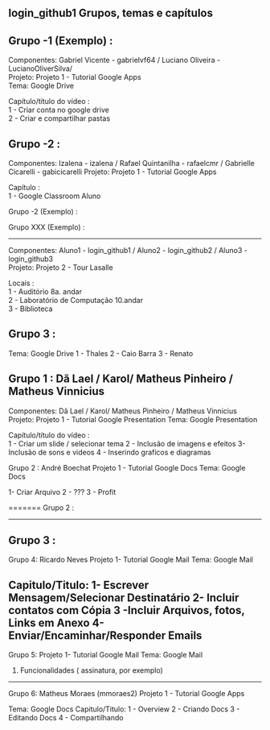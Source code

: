 login_github1 Grupos, temas e capítulos
--------------------------


Grupo -1 (Exemplo) :   
---------
Componentes: Gabriel Vicente - gabrielvf64 / Luciano Oliveira - LucianoOliverSilva/   
Projeto: Projeto 1 - Tutorial Google Apps  
Tema: Google Drive  

Capítulo/título do vídeo :  
1 - Criar conta no google drive  
2 - Criar e compartilhar pastas

Grupo -2 :   
---------  
Componentes: Izalena - izalena / Rafael Quintanilha - rafaelcmr / Gabrielle Cicarelli - gabicicarelli
Projeto: Projeto 1 - Tutorial Google Apps  

Capítulo :  
1 - Google Classroom Aluno

Grupo -2 (Exemplo) :   

Grupo XXX (Exemplo) :   

---------  
Componentes: Aluno1 - login_github1 / Aluno2 - login_github2 / Aluno3 - login_github3  
Projeto: Projeto 2 - Tour Lasalle

Locais :  
1 - Auditório 8a. andar  
2 - Laboratório de Computação 10.andar  
3 - Biblioteca  

Grupo 3 :   
---------
Tema: Google Drive
1 - Thales
2 - Caio Barra
3 - Renato

Grupo 1 :   Dã Lael / Karol/ Matheus Pinheiro / Matheus Vinnicius
---------  
Componentes: Dã Lael / Karol/ Matheus Pinheiro / Matheus Vinnicius  
Projeto: Projeto 1 - Tutorial Google Presentation 
Tema: Google Presentation 

Capítulo/título do vídeo :   
1 - Criar um slide / selecionar tema 
2 - Inclusão de imagens e efeitos 
3- Inclusão de sons e videos 
4 - Inserindo graficos e diagramas 




Grupo 2 :   André Boechat 
Projeto 1 - Tutorial Google Docs
Tema: Google Docs

1- Criar Arquivo
2 - ???
3 - Profit

=======
Grupo 2 :   

---------  
Grupo 3 :   
---------  
Grupo 4: Ricardo Neves
Projeto 1- Tutorial Google Mail
Tema: Google Mail

Capitulo/Titulo:
1- Escrever Mensagem/Selecionar Destinatário
2- Incluir contatos com Cópia
3 -Incluir Arquivos, fotos, Links em Anexo
4- Enviar/Encaminhar/Responder Emails  
---------  

Grupo 5: 
Projeto 1- Tutorial Google Mail
Tema: Google Mail
1) Funcionalidades ( assinatura, por exemplo)

-----------------------------
Grupo 6: Matheus Moraes (mmoraes2) 
Projeto 1 - Tutorial Google Apps
 
Tema: Google Docs 
Capitulo/Titulo: 
1 - Overview 
2 - Criando Docs 
3 - Editando Docs 
4 - Compartilhando
